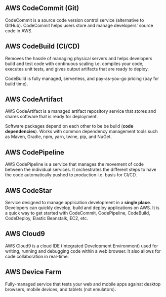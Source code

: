 ## AWS CodeCommit (Git)

CodeCommit is a source code version control service (alternative to GitHub). CodeCommit helps users store and manage developers' source code in AWS.

## AWS CodeBuild (CI/CD)

Removes the hassle of managing physical servers and helps developers build and test code with continuous scaling i.e. compiles your code, executes unit tests, and gives output artifacts that are ready to deploy.

CodeBuild is fully managed, serverless, and pay-as-you-go pricing (pay for build time).

## AWS CodeArtifact

AWS CodeArtifact is a managed artifact repository service that stores and shares software that is ready for deployment.

Software packages depend on each other to be be build (**code dependencies**). Works with common dependency management tools such as Maven, Gradle, npm, yarn, twine, pip, and NuGet.

## AWS CodePipeline

AWS CodePipeline is a service that manages the movement of code between the individual services. It orchestrates the different steps to have the code automatically pushed to production i.e. basis for CI/CD.

## AWS CodeStar

Service designed to manage application development in a **single place**. Developers can quickly develop, build and deploy applications on AWS. It is a quick way to get started with CodeCommit, CodePipeline, CodeBuild, CodeDeploy, Elastic Beanstalk, EC2, etc.

## AWS Cloud9

AWS Cloud9 is a cloud IDE (Integrated Development Environment) used for writing, running and debugging code within a web browser. It also allows for code collaboration in real-time.

## AWS Device Farm

Fully-managed service that tests your web and mobile apps against desktop browsers, mobile devices, and tablets (not emulators).
